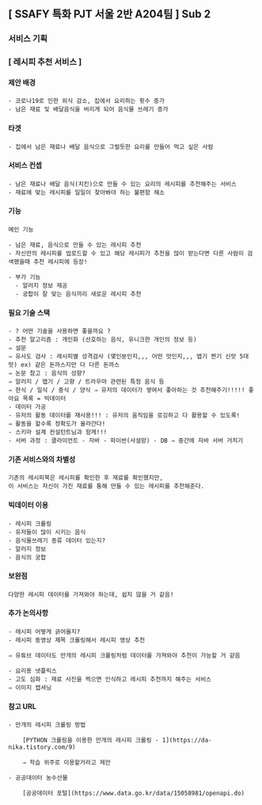 ## [ SSAFY 특화 PJT 서울 2반 A204팀 ] Sub 2

### 서비스 기획

### [ 레시피 추천 서비스 ]

#### 제안 배경
    - 코로나19로 인한 외식 감소, 집에서 요리하는 횟수 증가
    - 남은 재료 및 배달음식을 버리게 되어 음식물 쓰레기 증가
#### 타겟
    - 집에서 남은 재료나 배달 음식으로 그럴듯한 요리를 만들어 먹고 싶은 사람

#### 서비스 컨셉

```
- 남은 재료나 배달 음식(치킨)으로 만들 수 있는 요리의 레시피를 추천해주는 서비스
- 재료에 맞는 레시피를 일일이 찾아봐야 하는 불편함 해소
```

#### 기능

```
메인 기능

- 남은 재료, 음식으로 만들 수 있는 레시피 추천
- 자신만의 레시피를 업로드할 수 있고 해당 레시피가 추천을 많이 받는다면 다른 사람이 검색했을때 추천 레시피에 등장!

- 부가 기능
  - 알러지 정보 제공
  - 궁합이 잘 맞는 음식끼리 새로운 레시피 추천

```

#### 필요 기술 스택

```
- ? 어떤 기술을 사용하면 좋을까요 ?
- 추천 알고리즘 : 개인화 (선호하는 음식, 유니크한 개인의 정보 등)
⇒ 설문
⇒ 유사도 검사 : 레시피별 성격검사 (몇인분인지,,, 어떤 맛인지,,, 맵기 짠기 신맛 5대 맛) ex) 같은 돈까스지만 다 다른 돈까스
⇒ 논문 참고 : 음식의 성향?
⇒ 알러지 / 맵기 / 고향 / 트라우마 관련된 특정 음식 등
⇒ 한식 / 일식 / 중식 / 양식 ⇒ 유저의 데이터가 쌓여서 좋아하는 것 추천해주기!!!!! 좋아요 목록 = 빅데이터
- 데이터 가공
- 유저의 활동 데이터를 재사용!!! : 유저의 움직임을 로깅하고 다 활용할 수 있도록!
⇒ 활동을 할수록 정확도가 올라간다!
- 스키마 설계 컨설턴트님과 함께!!!
- 서버 과정 : 클라이언트 - 자바 - 파이썬(사설망) - DB ⇒ 중간에 자바 서버 거치기
```

#### 기존 서비스와의 차별성

```
기존의 레시피북은 레시피를 확인한 후 재료를 확인했지만,
이 서비스는 자신이 가진 재료를 통해 만들 수 있는 레시피를 추천해준다.
```

#### 빅데이터 이용

```
- 레시피 크롤링
- 유저들이 많이 시키는 음식
- 음식물쓰레기 종류 데이터 있는지?
- 알러지 정보
- 음식의 궁합
```

#### 보완점

```
다양한 레시피 데이터를 가져와야 하는데, 쉽지 않을 거 같음!
```

#### 추가 논의사항

```
- 레시피 어떻게 긁어올지?
- 레시피 동영상 제목 크롤링해서 레시피 영상 추천

⇒ 유튜브 데이터도 만개의 레시피 크롤링처럼 데이터를 가져와야 추천이 가능할 거 같음

- 요리용 넷플릭스
- 고도 심화 : 재료 사진을 찍으면 인식하고 레시피 추천까지 해주는 서비스
⇒ 이미지 캡셔닝
```

#### 참고 URL

```
- 만개의 레시피 크롤링 방법

    [PYTHON 크롤링을 이용한 만개의 레시피 크롤링 - 1](https://da-nika.tistory.com/9)

    ⇒ 학습 위주로 이용할거라고 제안

- 공공데이터 농수산물

    [공공데이터 포털](https://www.data.go.kr/data/15058981/openapi.do)
```